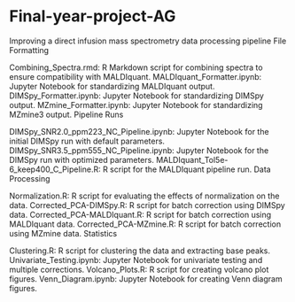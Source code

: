 # Final-year-project-AG
Improving a direct infusion mass spectrometry data processing pipeline
File Formatting

Combining_Spectra.rmd: R Markdown script for combining spectra to ensure compatibility with MALDIquant.
MALDIquant_Formatter.ipynb: Jupyter Notebook for standardizing MALDIquant output.
DIMSpy_Formatter.ipynb: Jupyter Notebook for standardizing DIMSpy output.
MZmine_Formatter.ipynb: Jupyter Notebook for standardizing MZmine3 output.
Pipeline Runs

DIMSpy_SNR2.0_ppm223_NC_Pipeline.ipynb: Jupyter Notebook for the initial DIMSpy run with default parameters.
DIMSpy_SNR3.5_ppm555_NC_Pipeline.ipynb: Jupyter Notebook for the DIMSpy run with optimized parameters.
MALDIquant_Tol5e-6_keep400_C_Pipeline.R: R script for the MALDIquant pipeline run.
Data Processing

Normalization.R: R script for evaluating the effects of normalization on the data.
Corrected_PCA-DIMSpy.R: R script for batch correction using DIMSpy data.
Corrected_PCA-MALDIquant.R: R script for batch correction using MALDIquant data.
Corrected_PCA-MZmine.R: R script for batch correction using MZmine data.
Statistics

Clustering.R: R script for clustering the data and extracting base peaks.
Univariate_Testing.ipynb: Jupyter Notebook for univariate testing and multiple corrections.
Volcano_Plots.R: R script for creating volcano plot figures.
Venn_Diagram.ipynb: Jupyter Notebook for creating Venn diagram figures.
